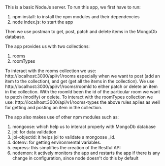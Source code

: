 This is a basic NodeJs server.
To run this app, we first have to run:

1. npm install: to install the npm modules and their dependencies
2. node index.js: to start the app

Then we use postman to get, post, patch and delete items in the MongoDb database.

The app provides us with two collections:

1. rooms
2. roomTypes

To interact with the rooms collection we use: http://localhost:3000/api/v1/rooms especially when we want to post (add an item to the collection), and get (get all the items in the collection). We use http://localhost:3000/api/v1/rooms/roomId to either patch or delete an item in the collection. With the roomId been the id of the particular room we want to patch (modify) or delete.
To interact with the roomTypes collection we use: http://localhost:3000/api/v1/rooms-types the above rules aplies as well for getting and posting an item in the collection.

The app also makes use of other npm modules such as:

1. mongoose: which help us to interact properly with MongoDb database
2. joi: for data validation
3. joi-objectid: it helps joi to validate a mongoose \_id.
4. dotenv: for getting environmental variables.
5. express: this simplifies the creation of the Restful API
6. nodemon: it actively monitors the app and restarts the app if there is any change in configuration, since node doesn't do this by default
